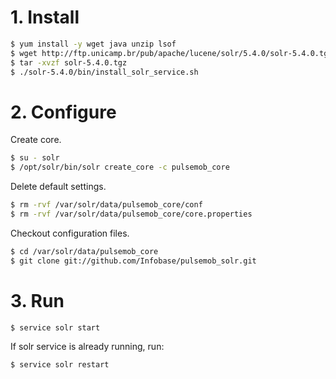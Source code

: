# 1. Install

```sh
$ yum install -y wget java unzip lsof
$ wget http://ftp.unicamp.br/pub/apache/lucene/solr/5.4.0/solr-5.4.0.tgz
$ tar -xvzf solr-5.4.0.tgz
$ ./solr-5.4.0/bin/install_solr_service.sh
```
# 2. Configure

Create core.
```sh
$ su - solr
$ /opt/solr/bin/solr create_core -c pulsemob_core
```
Delete default settings.
```sh
$ rm -rvf /var/solr/data/pulsemob_core/conf
$ rm -rvf /var/solr/data/pulsemob_core/core.properties
```
Checkout configuration files.
```sh
$ cd /var/solr/data/pulsemob_core
$ git clone git://github.com/Infobase/pulsemob_solr.git
```

# 3. Run
```sh
$ service solr start
```
If solr service is already running, run:
```sh
$ service solr restart
```